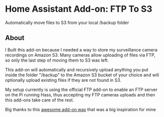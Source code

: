 # Home Assistant Add-on: FTP To S3

Automatically move files to S3 from your local /backup folder

## About

I Built this add-on because I needed a way to store my surveillance camera recordings on Amazon S3.
Many cameras allow uploading of files via FTP, so only the last step of moving them to S3 was left.

This add-on will automatically and recursively upload anything you put inside the folder "/backup" to the Amazon S3 bucket of your choice and will optionally upload existing files if they are not found in S3.

My setup currently is using the official FTP add-on to enable an FTP server on the Pi running Hass, thus accepting my FTP cameras uploads and then this add-ons take care of the rest.

Big thanks to this [awesome add-on was](https://github.com/gdrapp/hass-addons) that was a big inspiration for mine